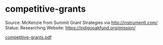 # competitive-grants

Source: McKenzie from Summit Grant Strategies via http://instrumentl.com/
Status: Researching
Website: https://indigooakfund.org/mission/

[competitive-grants.pdf](competitive-grants.pdf)